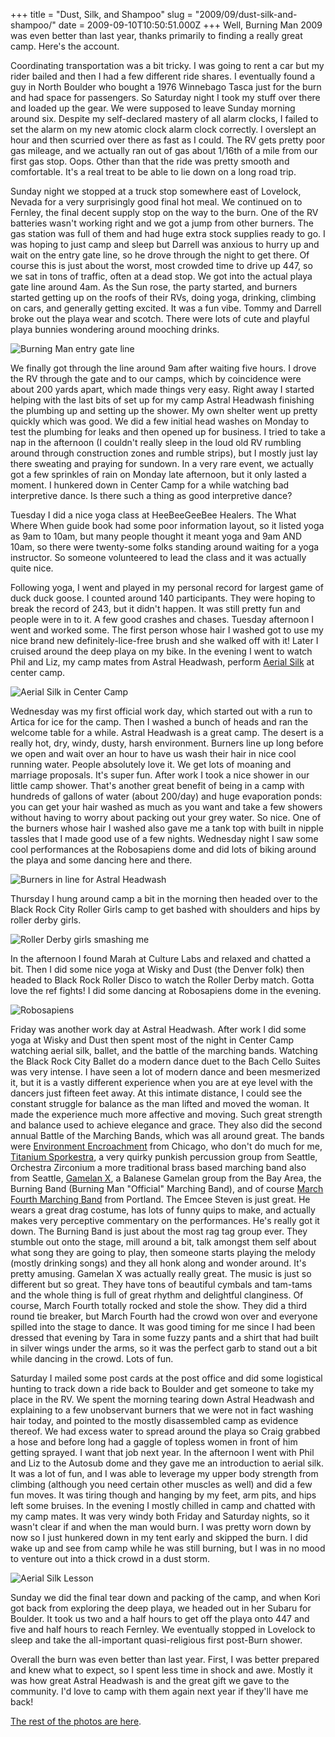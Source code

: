 +++
title = "Dust, Silk, and Shampoo"
slug = "2009/09/dust-silk-and-shampoo/"
date = 2009-09-10T10:50:51.000Z
+++
Well, Burning Man 2009 was even better than last year, thanks primarily to finding a really great camp. Here's the account.

Coordinating transportation was a bit tricky. I was going to rent a car but my rider bailed and then I had a few different ride shares. I eventually found a guy in North Boulder who bought a 1976 Winnebago Tasca just for the burn and had space for passengers. So Saturday night I took my stuff over there and loaded up the gear. We were supposed to leave Sunday morning around six. Despite my self-declared mastery of all alarm clocks, I failed to set the alarm on my new atomic clock alarm clock correctly. I overslept an hour and then scurried over there as fast as I could. The RV gets pretty poor gas mileage, and we actually ran out of gas about 1/16th of a mile from our first gas stop. Oops. Other than that the ride was pretty smooth and comfortable. It's a real treat to be able to lie down on a long road trip.

Sunday night we stopped at a truck stop somewhere east of Lovelock, Nevada for a very surprisingly good final hot meal. We continued on to Fernley, the final decent supply stop on the way to the burn. One of the RV batteries wasn't working right and we got a jump from other burners. The gas station was full of them and had huge extra stock supplies ready to go. I was hoping to just camp and sleep but Darrell was anxious to hurry up and wait on the entry gate line, so he drove through the night to get there. Of course this is just about the worst, most crowded time to drive up 447, so we sat in tons of traffic, often at a dead stop. We got into the actual playa gate line around 4am. As the Sun rose, the party started, and burners started getting up on the roofs of their RVs, doing yoga, drinking, climbing on cars, and generally getting excited. It was a fun vibe. Tommy and Darrell broke out the playa wear and scotch. There were lots of cute and playful playa bunnies wondering around mooching drinks.

![Burning Man entry gate line](/photos/burning_man_2009/024_line_at_the_gate.jpg)

We finally got through the line around 9am after waiting five hours. I drove the RV through the gate and to our camps, which by coincidence were about 200 yards apart, which made things very easy. Right away I started helping with the last bits of set up for my camp Astral Headwash finishing the plumbing up and setting up the shower. My own shelter went up pretty quickly which was good. We did a few initial head washes on Monday to test the plumbing for leaks and then opened up for business. I tried to take a nap in the afternoon (I couldn't really sleep in the loud old RV rumbling around through construction zones and rumble strips), but I mostly just lay there sweating and praying for sundown. In a very rare event, we actually got a few sprinkles of rain on Monday late afternoon, but it only lasted a moment. I hunkered down in Center Camp for a while watching bad interpretive dance. Is there such a thing as good interpretive dance?

Tuesday I did a nice yoga class at HeeBeeGeeBee Healers. The What Where When guide book had some poor information layout, so it listed yoga as 9am to 10am, but many people thought it meant yoga and 9am AND 10am, so there were twenty-some folks standing around waiting for a yoga instructor. So someone volunteered to lead the class and it was actually quite nice.

Following yoga, I went and played in my personal record for largest game of duck duck goose. I counted around 140 participants. They were hoping to break the record of 243, but it didn't happen. It was still pretty fun and people were in to it. A few good crashes and chases. Tuesday afternoon I went and worked some. The first person whose hair I washed got to use my nice brand new definitely-lice-free brush and she walked off with it! Later I cruised around the deep playa on my bike. In the evening I went to watch Phil and Liz, my camp mates from Astral Headwash, perform [Aerial Silk](http://en.wikipedia.org/wiki/Aerial_silk) at center camp.

![Aerial Silk in Center Camp](/photos/burning_man_2009/055_aerial_silk_phil_liz.jpg)

Wednesday was my first official work day, which started out with a run to Artica for ice for the camp. Then I washed a bunch of heads and ran the welcome table for a while. Astral Headwash is a great camp. The desert is a really hot, dry, windy, dusty, harsh environment. Burners line up long before we open and wait over an hour to have us wash their hair in nice cool running water. People absolutely love it. We get lots of moaning and marriage proposals. It's super fun. After work I took a nice shower in our little camp shower. That's another great benefit of being in a camp with hundreds of gallons of water (about 200/day) and huge evaporation ponds: you can get your hair washed as much as you want and take a few showers without having to worry about packing out your grey water. So nice. One of the burners whose hair I washed also gave me a tank top with built in nipple tassles that I made good use of a few nights. Wednesday night I saw some cool performances at the Robosapiens dome and did lots of biking around the playa and some dancing here and there.

![Burners in line for Astral Headwash](/photos/burning_man_2009/077_astral_headwash_line.jpg "Burners in line for Astral Headwash")

Thursday I hung around camp a bit in the morning then headed over to the Black Rock City Roller Girls camp to get bashed with shoulders and hips by roller derby girls.

![Roller Derby girls smashing me](/photos/burning_man_2009/079_roller_derby_smash.jpg)

In the afternoon I found Marah at Culture Labs and relaxed and chatted a bit. Then I did some nice yoga at Wisky and Dust (the Denver folk) then headed to Black Rock Roller Disco to watch the Roller Derby match. Gotta love the ref fights! I did some dancing at Robosapiens dome in the evening.

![Robosapiens](/photos/burning_man_2009/066_robosapiens.jpg)

Friday was another work day at Astral Headwash. After work I did some yoga at Wisky and Dust then spent most of the night in Center Camp watching aerial silk, ballet, and the battle of the marching bands. Watching the Black Rock City Ballet do a modern dance duet to the Bach Cello Suites was very intense. I have seen a lot of modern dance and been mesmerized it, but it is a vastly different experience when you are at eye level with the dancers just fifteen feet away. At this intimate distance, I could see the constant struggle for balance as the man lifted and moved the woman. It made the experience much more affective and moving. Such great strength and balance used to achieve elegance and grace. They also did the second annual Battle of the Marching Bands, which was all around great. The bands were [Environment Encroachment](http://www.encroach.net/) from Chicago, who don't do much for me, [Titanium Sporkestra](http://titaniumsporkestra.com/), a very quirky punkish percussion group from Seattle, Orchestra Zirconium a more traditional brass based marching band also from Seattle, [Gamelan X](http://www.gamelanx.com/), a Balanese Gamelan group from the Bay Area, the Burning Band (Burning Man "Official" Marching Band), and of course [March Fourth Marching Band](http://www.marchfourthmarchingband.com/) from Portland. The Emcee Steven is just great. He wears a great drag costume, has lots of funny quips to make, and actually makes very perceptive commentary on the performances. He's really got it down. The Burning Band is just about the most rag tag group ever. They stumble out onto the stage, mill around a bit, talk amongst them self about what song they are going to play, then someone starts playing the melody (mostly drinking songs) and they all honk along and wonder around. It's pretty amusing. Gamelan X was actually really great. The music is just so different but so great. They have tons of beautiful cymbals and tam-tams and the whole thing is full of great rhythm and delightful clanginess. Of course, March Fourth totally rocked and stole the show. They did a third round tie breaker, but March Fourth had the crowd won over and everyone spilled into the stage to dance. It was good timing for me since I had been dressed that evening by Tara in some fuzzy pants and a shirt that had built in silver wings under the arms, so it was the perfect garb to stand out a bit while dancing in the crowd. Lots of fun.

Saturday I mailed some post cards at the post office and did some logistical hunting to track down a ride back to Boulder and get someone to take my place in the RV. We spent the morning tearing down Astral Headwash and explaining to a few unobservant burners that we were not in fact washing hair today, and pointed to the mostly disassembled camp as evidence thereof. We had excess water to spread around the playa so Craig grabbed a hose and before long had a gaggle of topless women in front of him getting sprayed. I want that job next year. In the afternoon I went with Phil and Liz to the Autosub dome and they gave me an introduction to aerial silk. It was a lot of fun, and I was able to leverage my upper body strength from climbing (although you need certain other muscles as well) and did a few fun moves. It was tiring though and hanging by my feet, arm pits, and hips left some bruises. In the evening I mostly chilled in camp and chatted with my camp mates. It was very windy both Friday and Saturday nights, so it wasn't clear if and when the man would burn. I was pretty worn down by now so I just hunkered down in my tent early and skipped the burn. I did wake up and see from camp while he was still burning, but I was in no mood to venture out into a thick crowd in a dust storm.

![Aerial Silk Lesson](/photos/burning_man_2009/105_aerial_silk_lesson.jpg)

Sunday we did the final tear down and packing of the camp, and when Kori got back from exploring the deep playa, we headed out in her Subaru for Boulder. It took us two and a half hours to get off the playa onto 447 and five and half hours to reach Fernley. We eventually stopped in Lovelock to sleep and take the all-important quasi-religious first post-Burn shower.

Overall the burn was even better than last year. First, I was better prepared and knew what to expect, so I spent less time in shock and awe. Mostly it was how great Astral Headwash is and the great gift we gave to the community. I'd love to camp with them again next year if they'll have me back!

[The rest of the photos are here](/app/photos?gallery=burning_man_2009).
